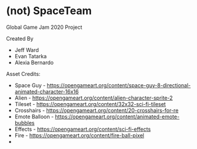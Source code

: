 (not) SpaceTeam 
===============

Global Game Jam 2020 Project

Created By
  * Jeff Ward
  * Evan Tatarka
  * Alexia Bernardo 

Asset Credits:
  * Space Guy - https://opengameart.org/content/space-guy-8-directional-animated-character-16x16
  * Alien - https://opengameart.org/content/alien-character-sprite-2
  * Tileset - https://opengameart.org/content/32x32-sci-fi-tileset
  * Crosshairs - https://opengameart.org/content/20-crosshairs-for-re
  * Emote Balloon - https://opengameart.org/content/animated-emote-bubbles
  * Effects - https://opengameart.org/content/sci-fi-effects
  * Fire - https://opengameart.org/content/fire-ball-pixel
  * 
